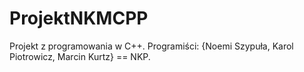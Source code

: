 ProjektNKMCPP
=============

Projekt z programowania w C++. Programiści: {Noemi Szypuła, Karol Piotrowicz, Marcin Kurtz}  == NKP.